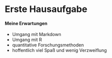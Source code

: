 Erste Hausaufgabe
================

#### Meine Erwartungen

  - Umgang mit Markdown
  - Umgang mit R
  - quantitative Forschungsmethoden
  - hoffentlich viel Spaß und wenig Verzweiflung
